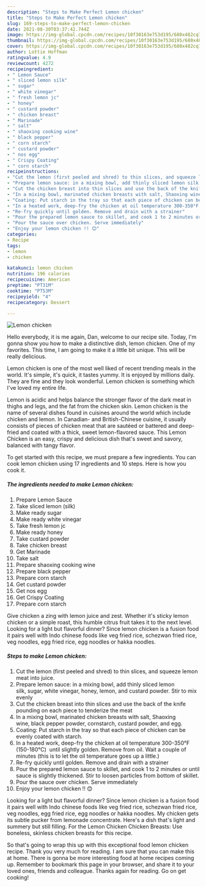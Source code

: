 ```yaml
---
description: "Steps to Make Perfect Lemon chicken"
title: "Steps to Make Perfect Lemon chicken"
slug: 169-steps-to-make-perfect-lemon-chicken
date: 2021-08-30T03:37:42.744Z
image: https://img-global.cpcdn.com/recipes/10f30163e753d195/680x482cq70/lemon-chicken-recipe-main-photo.jpg
thumbnail: https://img-global.cpcdn.com/recipes/10f30163e753d195/680x482cq70/lemon-chicken-recipe-main-photo.jpg
cover: https://img-global.cpcdn.com/recipes/10f30163e753d195/680x482cq70/lemon-chicken-recipe-main-photo.jpg
author: Lottie Hoffman
ratingvalue: 4.9
reviewcount: 4272
recipeingredient:
- " Lemon Sauce"
- " sliced lemon silk"
- " sugar"
- " white vinegar"
- " fresh lemon jc"
- " honey"
- " custard powder"
- " chicken breast"
- " Marinade"
- " salt"
- " shaoxing cooking wine"
- " black pepper"
- " corn starch"
- " custard powder"
- " nos egg"
- " Crispy Coating"
- " corn starch"
recipeinstructions:
- "Cut the lemon (first peeled and shred) to thin slices, and squeeze lemon meat into juice."
- "Prepare lemon sauce: in a mixing bowl, add thinly sliced lemon silk, sugar, white vinegar, honey, lemon, and custard powder. Stir to mix evenly"
- "Cut the chicken breast into thin slices and use the back of the knife pounding on each piece to tenderize the meat"
- "In a mixing bowl, marinated chicken breasts with salt, Shaoxing wine, black pepper powder, cornstarch, custard powder, and egg."
- "Coating: Put starch in the tray so that each piece of chicken can be evenly coated with starch."
- "In a heated work, deep-fry the chicken at oil temperature 300-350°F (150-180°C)  until slightly golden. Remove from oil. Wait a couple of minutes (this is to let the oil temperature goes up a little.)"
- "Re-fry quickly until golden. Remove and drain with a strainer"
- "Pour the prepared lemon sauce to skillet, and cook 1 to 2 minutes or until sauce is slightly thickened. Stir to loosen particles from bottom of skillet."
- "Pour the sauce over chicken. Serve immediately"
- "Enjoy your lemon chicken !! 😊"
categories:
- Recipe
tags:
- lemon
- chicken

katakunci: lemon chicken 
nutrition: 196 calories
recipecuisine: American
preptime: "PT31M"
cooktime: "PT53M"
recipeyield: "4"
recipecategory: Dessert

---
```



![Lemon chicken](https://img-global.cpcdn.com/recipes/10f30163e753d195/680x482cq70/lemon-chicken-recipe-main-photo.jpg)

Hello everybody, it is me again, Dan, welcome to our recipe site. Today, I'm gonna show you how to make a distinctive dish, lemon chicken. One of my favorites. This time, I am going to make it a little bit unique. This will be really delicious.

Lemon chicken is one of the most well liked of recent trending meals in the world. It's simple, it's quick, it tastes yummy. It is enjoyed by millions daily. They are fine and they look wonderful. Lemon chicken is something which I've loved my entire life.

Lemon is acidic and helps balance the stronger flavor of the dark meat in thighs and legs, and the fat from the chicken skin. Lemon chicken is the name of several dishes found in cuisines around the world which include chicken and lemon. In Canadian- and British-Chinese cuisine, it usually consists of pieces of chicken meat that are sautéed or battered and deep-fried and coated with a thick, sweet lemon-flavored sauce. This Lemon Chicken is an easy, crispy and delicious dish that&#39;s sweet and savory, balanced with tangy flavor.


To get started with this recipe, we must prepare a few ingredients. You can cook lemon chicken using 17 ingredients and 10 steps. Here is how you cook it.

<!--inarticleads1-->

##### The ingredients needed to make Lemon chicken:

1. Prepare  Lemon Sauce
1. Take  sliced lemon (silk)
1. Make ready  sugar
1. Make ready  white vinegar
1. Take  fresh lemon jc
1. Make ready  honey
1. Take  custard powder
1. Take  chicken breast
1. Get  Marinade
1. Take  salt
1. Prepare  shaoxing cooking wine
1. Prepare  black pepper
1. Prepare  corn starch
1. Get  custard powder
1. Get  nos egg
1. Get  Crispy Coating
1. Prepare  corn starch


Give chicken a zing with lemon juice and zest. Whether it&#39;s sticky lemon chicken or a simple roast, this humble citrus fruit takes it to the next level. Looking for a light but flavorful dinner? Since lemon chicken is a fusion food it pairs well with Indo chinese foods like veg fried rice, schezwan fried rice, veg noodles, egg fried rice, egg noodles or hakka noodles. 

<!--inarticleads2-->

##### Steps to make Lemon chicken:

1. Cut the lemon (first peeled and shred) to thin slices, and squeeze lemon meat into juice.
1. Prepare lemon sauce: in a mixing bowl, add thinly sliced lemon silk, sugar, white vinegar, honey, lemon, and custard powder. Stir to mix evenly
1. Cut the chicken breast into thin slices and use the back of the knife pounding on each piece to tenderize the meat
1. In a mixing bowl, marinated chicken breasts with salt, Shaoxing wine, black pepper powder, cornstarch, custard powder, and egg.
1. Coating: Put starch in the tray so that each piece of chicken can be evenly coated with starch.
1. In a heated work, deep-fry the chicken at oil temperature 300-350°F (150-180°C)  until slightly golden. Remove from oil. Wait a couple of minutes (this is to let the oil temperature goes up a little.)
1. Re-fry quickly until golden. Remove and drain with a strainer
1. Pour the prepared lemon sauce to skillet, and cook 1 to 2 minutes or until sauce is slightly thickened. Stir to loosen particles from bottom of skillet.
1. Pour the sauce over chicken. Serve immediately
1. Enjoy your lemon chicken !! 😊


Looking for a light but flavorful dinner? Since lemon chicken is a fusion food it pairs well with Indo chinese foods like veg fried rice, schezwan fried rice, veg noodles, egg fried rice, egg noodles or hakka noodles. My chicken gets its subtle pucker from lemonade concentrate. Here&#39;s a dish that&#39;s light and summery but still filling. For the Lemon Chicken Chicken Breasts: Use boneless, skinless chicken breasts for this recipe. 

So that's going to wrap this up with this exceptional food lemon chicken recipe. Thank you very much for reading. I am sure that you can make this at home. There is gonna be more interesting food at home recipes coming up. Remember to bookmark this page in your browser, and share it to your loved ones, friends and colleague. Thanks again for reading. Go on get cooking!
